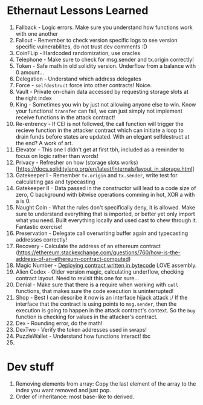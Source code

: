 # Ethernaut Lessons Learned
1. Fallback - Logic errors. Make sure you understand how functions work with one another
2. Fallout - Remember to check version specific logs to see version specific vulnerabilites, do not trust dev comments :D
3. CoinFLip - Hardcoded randomization, use oracles
4. Telephone - Make sure to check for msg.sender and tx.origin correctly!
5. Token - Safe math in old solidity version. Underflow from a balance with 0 amount...
6. Delegation - Understand which address delegates
7. Force - ```selfdestruct``` force into other contracts! Noice.
8. Vault - Private on-chain data accessed by requesting storage slots at the right index
9. King - Sometimes you win by just not allowing anyone else to win. Know your functions! ```transfer``` can fail, we can just simply not implement receive functions in the attack contract!
10. Re-entrency - If CEI is not followed, the call function will trigger the recieve function in the attacker contract which can initiate a loop to drain funds before states are updated. With an elegant selfdestruct at the end? A work of art.
11. Elevator - This one I didn't get at first tbh, included as a reminder to focus on logic rather than words!
12. Privacy - Refresher on how (storage slots works)[https://docs.soliditylang.org/en/latest/internals/layout_in_storage.html]
13. Gatekeeper I - Remember ```tx.origin``` and ```tx.sender```, write test for calculating gas and typecasting
14. Gatekeeper II - Data passed in the constructor will lead to a code size of zero, C background with bitwise operations comming in hot, XOR a with a is 0.
15. Naught Coin - What the rules don't specifically deny, it is allowed. Make sure to understand everything that is imported, or better yet only import what you need. Built everything locally and used cast to chew through it. Fantastic exercise!
16. Preservation - Delegate call overwriting buffer again and typecasting addresses correctly!
17. Recovery - Calculate the address of an ethereum contract (https://ethereum.stackexchange.com/questions/760/how-is-the-address-of-an-ethereum-contract-computed)
18. Magic Number - [Deploying contract written in bytecode](https://solidity-by-example.org/app/simple-bytecode-contract/) LOVE assembly.
19. Alien Codex - Older version magic, calculating underflow, checking contract layout. Need to revisit this one for sure...
20. Denial - Make sure that there is a require when working with ```call``` functions, that makes sure the code execution is uninterrupted!
21. Shop - Best I can describe it now is an interface hijack attack :/ If the interface that the contract is using points to ```msg.sender```, then the execution is going to happen in the attack contract's context. So the ```buy``` function is checking for values in the attacker's contract.
22. Dex - Rounding error, do the math!
23. DexTwo - Verify the token addresses used in swaps!
24. PuzzleWallet - Understand how functions interact! tbc
25.  

# Dev stuff
1. Removing elements from array: Copy the last element of the array to the index you want removed and just pop.
2. Order of inheritance: most base-like to derived.